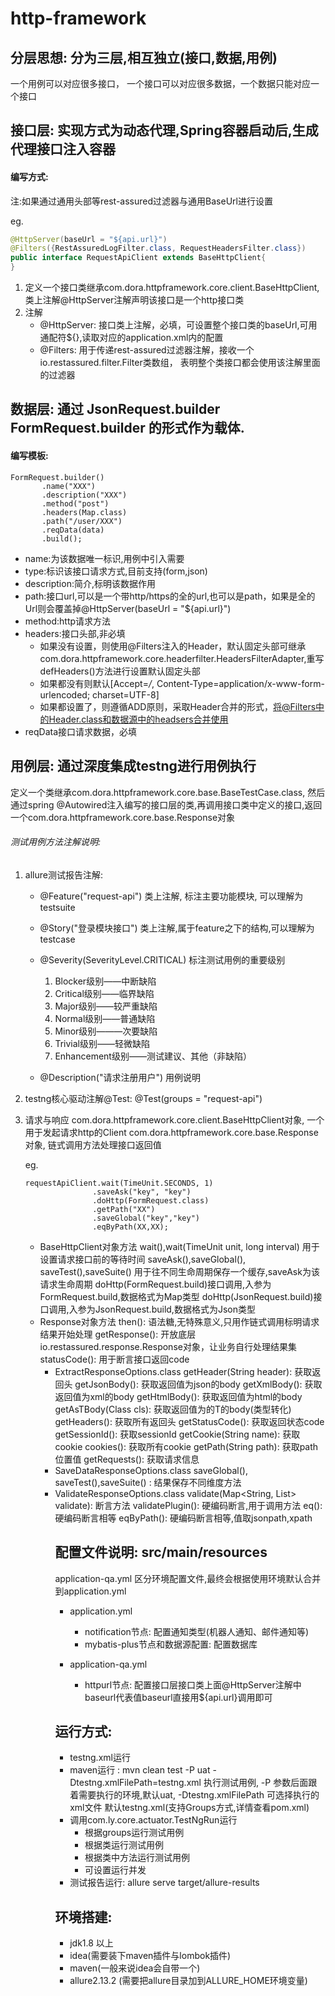 # http-framework

## 分层思想: 分为三层,相互独立(接口,数据,用例)

一个用例可以对应很多接口， 一个接口可以对应很多数据，一个数据只能对应一个接口

## 接口层: 实现方式为动态代理,Spring容器启动后,生成代理接口注入容器

#### 编写方式:
注:如果通过通用头部等rest-assured过滤器与通用BaseUrl进行设置

eg.
```java
@HttpServer(baseUrl = "${api.url}")
@Filters({RestAssuredLogFilter.class, RequestHeadersFilter.class})
public interface RequestApiClient extends BaseHttpClient{
}
```

1. 定义一个接口类继承com.dora.httpframework.core.client.BaseHttpClient,类上注解@HttpServer注解声明该接口是一个http接口类
2. 注解
    - @HttpServer: 接口类上注解，必填，可设置整个接口类的baseUrl,可用通配符${},读取对应的application.xml内的配置
    - @Filters: 用于传递rest-assured过滤器注解，接收一个io.restassured.filter.Filter类数组， 表明整个类接口都会使用该注解里面的过滤器


## 数据层: 通过 JsonRequest.builder FormRequest.builder 的形式作为载体.
#### 编写模板:
```
FormRequest.builder()
       .name("XXX")
       .description("XXX")
       .method("post")
       .headers(Map.class)
       .path("/user/XXX")
       .reqData(data)
       .build();
```
- name:为该数据唯一标识,用例中引入需要
- type:标识该接口请求方式,目前支持(form,json)
- description:简介,标明该数据作用
- path:接口url,可以是一个带http/https的全的url,也可以是path，如果是全的Url则会覆盖掉@HttpServer(baseUrl = "${api.url}")
- method:http请求方法
- headers:接口头部,非必填 
   + 如果没有设置，则使用@Filters注入的Header，默认固定头部可继承com.dora.httpframework.core.headerfilter.HeadersFilterAdapter,重写defHeaders()方法进行设置默认固定头部
   + 如果都没有则默认[Accept=*/*, Content-Type=application/x-www-form-urlencoded; charset=UTF-8]
   + 如果都设置了，则遵循ADD原则，采取Header合并的形式，将@Filters中的Header.class和数据源中的headsers合并使用
- reqData接口请求数据，必填

## 用例层: 通过深度集成testng进行用例执行
定义一个类继承com.dora.httpframework.core.base.BaseTestCase.class,
然后通过spring @Autowired注入编写的接口层的类,再调用接口类中定义的接口,返回一个com.dora.httpframework.core.base.Response对象

###### 测试用例方法注解说明:

1. allure测试报告注解:

    - @Feature("request-api")
      类上注解, 标注主要功能模块, 可以理解为testsuite

    - @Story("登录模块接口")
      类上注解,属于feature之下的结构,可以理解为testcase

    - @Severity(SeverityLevel.CRITICAL)
      标注测试用例的重要级别
        1. Blocker级别——中断缺陷
        2. Critical级别――临界缺陷
        3. Major级别——较严重缺陷
        4. Normal级别――普通缺陷
        5. Minor级别———次要缺陷
        6. Trivial级别——轻微缺陷
        7. Enhancement级别——测试建议、其他（非缺陷）

    - @Description("请求注册用户")
      用例说明

2. testng核心驱动注解@Test:
   @Test(groups = "request-api")

3. 请求与响应
   com.dora.httpframework.core.client.BaseHttpClient对象, 一个用于发起请求http的Client
   com.dora.httpframework.core.base.Response对象, 链式调用方法处理接口返回值

   eg.

   ```
   requestApiClient.wait(TimeUnit.SECONDS, 1)
                  .saveAsk("key", "key")
                  .doHttp(FormRequest.class)
                  .getPath("XX")
                  .saveGlobal("key","key")
                  .eqByPath(XX,XX);
   ```
   - BaseHttpClient对象方法
     wait(),wait(TimeUnit unit, long interval) 用于设置请求接口前的等待时间
     saveAsk(),saveGlobal(), saveTest(),saveSuite() 用于往不同生命周期保存一个缓存,saveAsk为该请求生命周期
     doHttp(FormRequest.build)接口调用,入参为FormRequest.build,数据格式为Map类型
     doHttp(JsonRequest.build)接口调用,入参为JsonRequest.build,数据格式为Json类型
   - Response对象方法
     then(): 语法糖,无特殊意义,只用作链式调用标明请求结果开始处理
     getResponse(): 开放底层io.restassured.response.Response对象，让业务自行处理结果集
     statusCode(): 用于断言接口返回code
     - ExtractResponseOptions.class
       getHeader(String header): 获取返回头
       getJsonBody(): 获取返回值为json的body
       getXmlBody(): 获取返回值为xml的body
       getHtmlBody(): 获取返回值为html的body
       getAsTBody(Class<T> cls): 获取返回值为的T的body(类型转化)
       getHeaders():  获取所有返回头
       getStatusCode(): 获取返回状态code
       getSessionId(): 获取sessionId
       getCookie(String name): 获取cookie
       cookies(): 获取所有cookie
       getPath(String path): 获取path位置值
       getRequests(): 获取请求信息
     - SaveDataResponseOptions.class
       saveGlobal(), saveTest(),saveSuite() : 结果保存不同维度方法
     - ValidateResponseOptions.class
       validate(Map<String, List<Object>> validate): 断言方法
       validatePlugin(): 硬编码断言,用于调用方法
       eq(): 硬编码断言相等
       eqByPath(): 硬编码断言相等,值取jsonpath,xpath

## 配置文件说明: src/main/resources

application-qa.yml 区分环境配置文件,最终会根据使用环境默认合并到application.yml

- application.yml

   - notification节点: 配置通知类型(机器人通知、邮件通知等)
   - mybatis-plus节点和数据源配置: 配置数据库

- application-qa.yml
   
   - httpurl节点: 配置接口层接口类上面@HttpServer注解中baseurl代表值baseurl直接用${api.url}调用即可

## 运行方式:

- testng.xml运行
- maven运行 : mvn clean test -P uat -Dtestng.xmlFilePath=testng.xml 执行测试用例, -P 参数后面跟着需要执行的环境,默认uat, -Dtestng.xmlFilePath 可选择执行的xml文件 默认testng.xml(支持Groups方式,详情查看pom.xml)
- 调用com.ly.core.actuator.TestNgRun运行
    - 根据groups运行测试用例
    - 根据类运行测试用例
    - 根据类中方法运行测试用例
    - 可设置运行并发
- 测试报告运行: allure serve target/allure-results

## 环境搭建:

- jdk1.8 以上
- idea(需要装下maven插件与lombok插件)
- maven(一般来说idea会自带一个)
- allure2.13.2 (需要把allure目录加到ALLURE_HOME环境变量)
